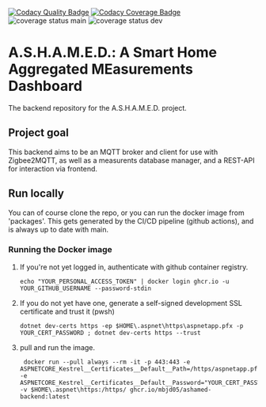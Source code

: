[![Codacy Quality Badge](https://app.codacy.com/project/badge/Grade/82552e4d6ab242dabaad89ddb2bb2c1b)](https://app.codacy.com/gh/mbjd05/ashamed-backend/dashboard) [![Codacy Coverage Badge](https://app.codacy.com/project/badge/Coverage/82552e4d6ab242dabaad89ddb2bb2c1b)](https://app.codacy.com/gh/mbjd05/ashamed-backend/dashboard) ![coverage status main](https://img.shields.io/coveralls/github/mbjd05/ashamed-backend/main?label=coverage%20(coveralls%20(main)))  ![coverage status dev](https://img.shields.io/coveralls/github/mbjd05/ashamed-backend/dev?label=coverage%20(coveralls%20(dev)))

# A.S.H.A.M.E.D.: A Smart Home Aggregated MEasurements Dashboard
The backend repository for the A.S.H.A.M.E.D. project.

## Project goal
This backend aims to be an MQTT broker and client for use with Zigbee2MQTT, as well as a measurents database manager, and a REST-API for interaction via frontend.

## Run locally
You can of course clone the repo, or you can run the docker image from 'packages'. This gets generated by the CI/CD pipeline (github actions), and is always up to date with main.

### Running the Docker image
1. If you're not yet logged in, authenticate with github container registry.
    ```pwsh
    echo "YOUR_PERSONAL_ACCESS_TOKEN" | docker login ghcr.io -u YOUR_GITHUB_USERNAME --password-stdin
   ```
2. If you do not yet have one, generate a self-signed development SSL certificate and trust it (pwsh)
    ```pwsh
    dotnet dev-certs https -ep $HOME\.aspnet\https\aspnetapp.pfx -p YOUR_CERT_PASSWORD ; dotnet dev-certs https --trust
   ```
4. pull and run the image.
   ```pwsh
    docker run --pull always --rm -it -p 443:443 -e ASPNETCORE_Kestrel__Certificates__Default__Path=/https/aspnetapp.pfx -e ASPNETCORE_Kestrel__Certificates__Default__Password="YOUR_CERT_PASSWORD" -v $HOME\.aspnet\https:/https/ ghcr.io/mbjd05/ashamed-backend:latest
   ```




